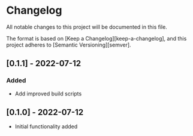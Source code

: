 # Changelog

All notable changes to this project will be documented in this file.

The format is based on [Keep a Changelog][keep-a-changelog], and this project adheres to [Semantic Versioning][semver].

<!-- ## [Unreleased] -->

## [0.1.1] - 2022-07-12
### Added
- Add improved build scripts

## [0.1.0] - 2022-07-12
- Initial functionality added
